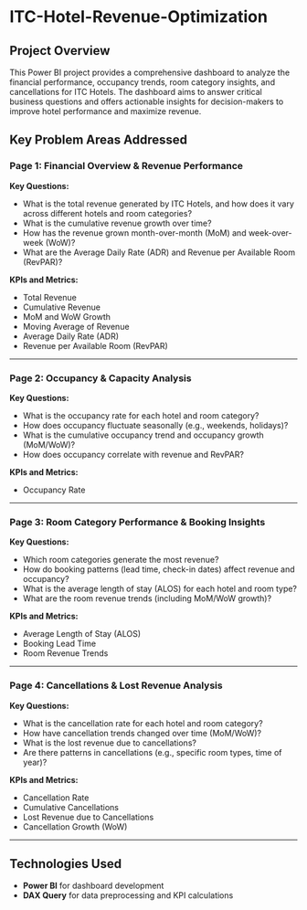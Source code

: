 # ITC-Hotel-Revenue-Optimization

## Project Overview

This Power BI project provides a comprehensive dashboard to analyze the financial performance, occupancy trends, room category insights, and cancellations for ITC Hotels. The dashboard aims to answer critical business questions and offers actionable insights for decision-makers to improve hotel performance and maximize revenue.

## Key Problem Areas Addressed

### Page 1: Financial Overview & Revenue Performance

**Key Questions:**
- What is the total revenue generated by ITC Hotels, and how does it vary across different hotels and room categories?
- What is the cumulative revenue growth over time?
- How has the revenue grown month-over-month (MoM) and week-over-week (WoW)?
- What are the Average Daily Rate (ADR) and Revenue per Available Room (RevPAR)?

**KPIs and Metrics:**
- Total Revenue
- Cumulative Revenue
- MoM and WoW Growth
- Moving Average of Revenue
- Average Daily Rate (ADR)
- Revenue per Available Room (RevPAR)

---

### Page 2: Occupancy & Capacity Analysis
**Key Questions:**
- What is the occupancy rate for each hotel and room category?
- How does occupancy fluctuate seasonally (e.g., weekends, holidays)?
- What is the cumulative occupancy trend and occupancy growth (MoM/WoW)?
- How does occupancy correlate with revenue and RevPAR?

**KPIs and Metrics:**
- Occupancy Rate

---

### Page 3: Room Category Performance & Booking Insights
**Key Questions:**
- Which room categories generate the most revenue?
- How do booking patterns (lead time, check-in dates) affect revenue and occupancy?
- What is the average length of stay (ALOS) for each hotel and room type?
- What are the room revenue trends (including MoM/WoW growth)?

**KPIs and Metrics:**
- Average Length of Stay (ALOS)
- Booking Lead Time
- Room Revenue Trends

---

### Page 4: Cancellations & Lost Revenue Analysis
**Key Questions:**
- What is the cancellation rate for each hotel and room category?
- How have cancellation trends changed over time (MoM/WoW)?
- What is the lost revenue due to cancellations?
- Are there patterns in cancellations (e.g., specific room types, time of year)?

**KPIs and Metrics:**
- Cancellation Rate
- Cumulative Cancellations
- Lost Revenue due to Cancellations
- Cancellation Growth (WoW)

---

## Technologies Used
- **Power BI** for dashboard development
- **DAX Query** for data preprocessing and KPI calculations
